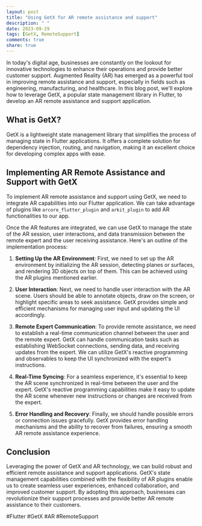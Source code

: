 ```yaml
---
layout: post
title: "Using GetX for AR remote assistance and support"
description: " "
date: 2023-09-29
tags: [GetX, RemoteSupport]
comments: true
share: true
---
```


In today's digital age, businesses are constantly on the lookout for innovative technologies to enhance their operations and provide better customer support. Augmented Reality (AR) has emerged as a powerful tool in improving remote assistance and support, especially in fields such as engineering, manufacturing, and healthcare. In this blog post, we'll explore how to leverage GetX, a popular state management library in Flutter, to develop an AR remote assistance and support application.

## What is GetX?

GetX is a lightweight state management library that simplifies the process of managing state in Flutter applications. It offers a complete solution for dependency injection, routing, and navigation, making it an excellent choice for developing complex apps with ease.

## Implementing AR Remote Assistance and Support with GetX

To implement AR remote assistance and support using GetX, we need to integrate AR capabilities into our Flutter application. We can take advantage of plugins like `arcore_flutter_plugin` and `arkit_plugin` to add AR functionalities to our app.

Once the AR features are integrated, we can use GetX to manage the state of the AR session, user interactions, and data transmission between the remote expert and the user receiving assistance. Here's an outline of the implementation process:

1. **Setting Up the AR Environment**: First, we need to set up the AR environment by initializing the AR session, detecting planes or surfaces, and rendering 3D objects on top of them. This can be achieved using the AR plugins mentioned earlier.

2. **User Interaction**: Next, we need to handle user interaction with the AR scene. Users should be able to annotate objects, draw on the screen, or highlight specific areas to seek assistance. GetX provides simple and efficient mechanisms for managing user input and updating the UI accordingly.

3. **Remote Expert Communication**: To provide remote assistance, we need to establish a real-time communication channel between the user and the remote expert. GetX can handle communication tasks such as establishing WebSocket connections, sending data, and receiving updates from the expert. We can utilize GetX's reactive programming and observables to keep the UI synchronized with the expert's instructions.

4. **Real-Time Syncing**: For a seamless experience, it's essential to keep the AR scene synchronized in real-time between the user and the expert. GetX's reactive programming capabilities make it easy to update the AR scene whenever new instructions or changes are received from the expert.

5. **Error Handling and Recovery**: Finally, we should handle possible errors or connection issues gracefully. GetX provides error handling mechanisms and the ability to recover from failures, ensuring a smooth AR remote assistance experience.

## Conclusion

Leveraging the power of GetX and AR technology, we can build robust and efficient remote assistance and support applications. GetX's state management capabilities combined with the flexibility of AR plugins enable us to create seamless user experiences, enhanced collaboration, and improved customer support. By adopting this approach, businesses can revolutionize their support processes and provide better AR remote assistance to their customers.

#Flutter #GetX #AR #RemoteSupport